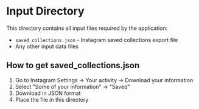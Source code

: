 # Input Directory

This directory contains all input files required by the application:

- `saved_collections.json` - Instagram saved collections export file
- Any other input data files

## How to get saved_collections.json

1. Go to Instagram Settings → Your activity → Download your information
2. Select "Some of your information" → "Saved"
3. Download in JSON format
4. Place the file in this directory
